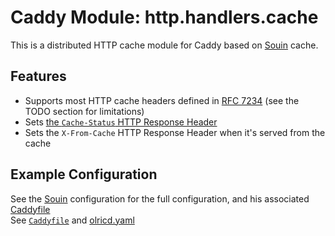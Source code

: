 Caddy Module: http.handlers.cache
================================

This is a distributed HTTP cache module for Caddy based on [Souin](https://github.com/darkweak/souin) cache.

## Features

* Supports most HTTP cache headers defined in [RFC 7234](https://httpwg.org/specs/rfc7234.html) (see the TODO section for limitations)
* Sets [the `Cache-Status` HTTP Response Header](https://httpwg.org/http-extensions/draft-ietf-httpbis-cache-header.html)
* Sets the `X-From-Cache` HTTP Response Header when it's served from the cache

## Example Configuration

See the [Souin](https://github.com/darkweak/souin) configuration for the full configuration, and his associated [Caddyfile](https://github.com/darkweak/souin/plugins/caddy/Caddyfile)  
See [`Caddyfile`](fixtures/Caddyfile) and [olricd.yaml](fixtures/olricd.yaml)
